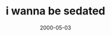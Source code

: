 ---
layout: base.njk
title : 'i wanna be sedated' 
view_title : 'i wanna be sedated' 
year : '2000' 
date : '2000-05-03' 
img_file : '/drawing/iwannabe.png' 
html_file : 'iwannab' 
next_html : 'ihavecan.html' 
year_order : '267' 
permalink : "title/{{html_file}}.html"
---